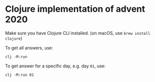 # Clojure implementation of advent 2020

Make sure you have Clojure CLI installed. (on macOS, use `brew install clojure`)

To get all answers, use:

`clj -M:run`

To get answer for a specific day, e.g. day `01`, use:

`clj -M:run 01`
